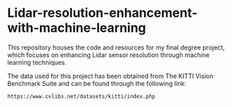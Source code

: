 # Lidar-resolution-enhancement-with-machine-learning
This repository houses the code and resources for my final degree project, which focuses on enhancing Lidar sensor resolution through machine learning techniques.

The data used for this project has been obtained from The KITTI Vision Benchmark Suite and can be found through the following link:
```
https://www.cvlibs.net/datasets/kitti/index.php
```
